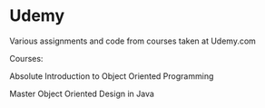 # Udemy

Various assignments and code from courses taken at Udemy.com

Courses:

Absolute Introduction to Object Oriented Programming

Master Object Oriented Design in Java
